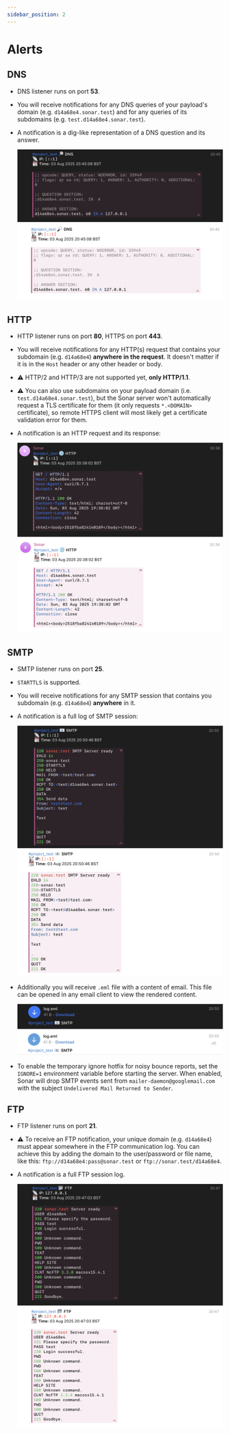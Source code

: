 ```yaml
---
sidebar_position: 2
---
```


# Alerts

## DNS

- DNS listener runs on port **53**.
- You will receive notifications for any DNS queries of your payload's domain (e.g. `d14a68e4.sonar.test`)
  and for any queries of its subdomains (e.g. `test.d14a68e4.sonar.test`).
- A notification is a dig-like representation of a DNS question and its answer.

  ![DNS notification example](../assets/dns_notification_dark.png#gh-dark-mode-only)![DNS notification example](../assets/dns_notification_light.png#gh-light-mode-only)

## HTTP

- HTTP listener runs on port **80**, HTTPS on port **443**.
- You will receive notifications for any HTTP(s) request that contains your subdomain (e.g. `d14a68e4`) **anywhere in the request**.
  It doesn't matter if it is in the `Host` header or any other header or body.
- ⚠️ HTTP/2 and HTTP/3 are not supported yet, **only HTTP/1.1**.
- ⚠️ You can also use subdomains on your payload domain (i.e. `test.d14a68e4.sonar.test`), but
  the Sonar server won't automatically request a TLS certificate for them (it only requests `*.<DOMAIN>` certificate),
  so remote HTTPS client will most likely get a certificate validation error for them.
- A notification is an HTTP request and its response:

  ![HTTP notification](../assets/http_notification_dark.png#gh-dark-mode-only)![HTTP notification](../assets/http_notification_light.png#gh-light-mode-only)

## SMTP

- SMTP listener runs on port **25**.
- `STARTTLS` is supported.
- You will receive notifications for any SMTP session that contains you subdomain (e.g. `d14a68e4`) **anywhere** in it.
- A notification is a full log of SMTP session:

  ![SMTP notification](../assets/smtp_notification_dark.png#gh-dark-mode-only)![SMTP notification](../assets/smtp_notification_light.png#gh-light-mode-only)

- Additionally you will receive `.eml` file with a content of email. This file can be opened in any email client to view the rendered content.

  ![SMTP notification EML](../assets/smtp_notification_eml_dark.png#gh-dark-mode-only)![SMTP notification EML](../assets/smtp_notification_eml_light.png#gh-light-mode-only)

- To enable the temporary ignore hotfix for noisy bounce reports, set the `IGNORE=1` environment variable before starting the server. When enabled, Sonar will drop SMTP events sent from `mailer-daemon@googlemail.com` with the subject `Undelivered Mail Returned to Sender`.

## FTP

- FTP listener runs on port **21**.
- ⚠️ To receive an FTP notification, your unique domain (e.g. `d14a68e4`) must appear somewhere in the FTP communication log.
  You can achieve this by adding the domain to the user/password or file name, like this: `ftp://d14a68e4:pass@sonar.test` or `ftp://sonar.test/d14a68e4`.
- A notification is a full FTP session log.

  ![FTP notification](../assets/ftp_notification_dark.png#gh-dark-mode-only)![FTP notification](../assets/ftp_notification_light.png#gh-light-mode-only)
